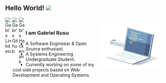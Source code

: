 ## Hello World! <img src="https://raw.githubusercontent.com/iampavangandhi/iampavangandhi/master/gifs/Hi.gif" width="30px"></h2>

<a href="https://www.linkedin.com/in/grusu13/">
  <img align="left" alt="Gabi's Linkdein" width="22px" src="https://cdn.jsdelivr.net/npm/simple-icons@v3/icons/linkedin.svg" />
</a>
<a href="https://github.com/RusuGabriel">
  <img align="left" alt="Gabi's Github" width="22px" src="https://cdn.jsdelivr.net/npm/simple-icons@v3/icons/github.svg" />
</a>
<a href="https://www.hackerrank.com/Gabriel_Rusu">
  <img align="left" alt="Gabi's Hackerrank" width="22px" src="https://cdn.jsdelivr.net/npm/simple-icons@v3/icons/hackerrank.svg" />
</a>
<br />
<img align="right" alt="GIF" width="200px" src="./coding.gif" />

### I am Gabriel Rusu
- A Software Engineear & Open Source enthusiast.
- A Systems Engineering Undergraduate Student. 
- Currently working on some of my cool side projects based on Web Development and Operating Systems.
